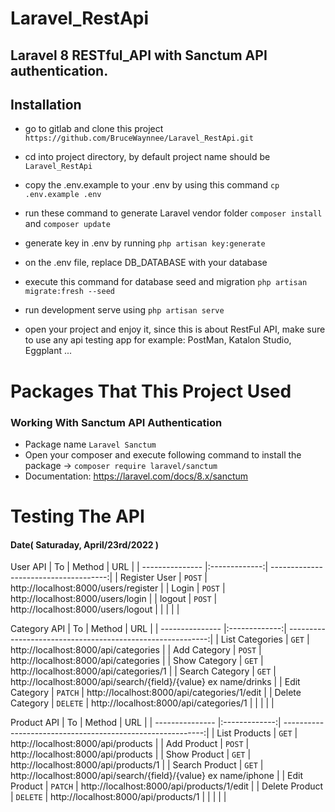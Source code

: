 # Laravel_RestApi
Laravel 8 RESTful_API with Sanctum API authentication.
---

## Installation
- go to gitlab and clone this project ``` https://github.com/BruceWaynnee/Laravel_RestApi.git ```
- cd into project directory, by default project name should be ``` Laravel_RestApi ```
- copy the .env.example to your .env by using this command ``` cp .env.example .env ```
- run these command to generate Laravel vendor folder ``` composer install ``` and ``` composer update ```

- generate key in .env by running ``` php artisan key:generate ```
- on the .env file, replace DB_DATABASE with your database
- execute this command for database seed and migration ``` php artisan migrate:fresh --seed ```
- run development serve using ``` php artisan serve ```
- open your project and enjoy it, since this is about RestFul API, make sure to use any api testing app for example: PostMan, Katalon Studio, Eggplant ...

# Packages That This Project Used
### Working With Sanctum API Authentication
- Package name ``` Laravel Sanctum ```
- Open your composer and execute following command to install the package
    -> ``` composer require laravel/sanctum ```
- Documentation: https://laravel.com/docs/8.x/sanctum

### 

# Testing The API
#### Date( Saturaday, April/23rd/2022 )

User API
| To              | Method        | URL  								  |
| --------------- |:-------------:| -------------------------------------:|
| Register User   | ```POST```    | http://localhost:8000/users/register  |
| Login           | ```POST```    | http://localhost:8000/users/login     |
| logout          | ```POST```    | http://localhost:8000/users/logout    |
|                 |               |                                       |

Category API
| To              | Method        | URL  								                       |
| --------------- |:-------------:| ----------------------------------------------------------:|
| List Categories | ```GET```     | http://localhost:8000/api/categories   		               |
| Add Category    | ```POST```    | http://localhost:8000/api/categories   		               |
| Show Category   | ```GET```     | http://localhost:8000/api/categories/1                     |
| Search Category | ```GET```     | http://localhost:8000/api/search/{field}/{value} ex name/drinks   |
| Edit Category   | ```PATCH```   | http://localhost:8000/api/categories/1/edit                |
| Delete Category | ```DELETE```  | http://localhost:8000/api/categories/1                     |
|                 |               |                                                            |

Product API
| To              | Method        | URL  								                       |
| --------------- |:-------------:| ----------------------------------------------------------:|
| List Products   | ```GET```     | http://localhost:8000/api/products   		               |
| Add Product     | ```POST```    | http://localhost:8000/api/products   		               |
| Show Product    | ```GET```     | http://localhost:8000/api/products/1                       |
| Search Product  | ```GET```     | http://localhost:8000/api/search/{field}/{value} ex name/iphone   |
| Edit Product    | ```PATCH```   | http://localhost:8000/api/products/1/edit                  |
| Delete Product  | ```DELETE```  | http://localhost:8000/api/products/1                       |
|                 |               |                                                            |

